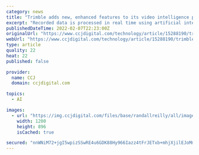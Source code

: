 ```yaml
---
category: news
title: "Trimble adds new, enhanced features to its video intelligence platform"
excerpt: "Recorded data is processed in real time using artificial intelligence to provide immediate feedback and trigger event recordings. The DVR is 40% more efficient than the rate of the previous DVR with the new enhancements, the company said. The system also ..."
publishedDateTime: 2022-02-07T22:23:00Z
originalUrl: "https://www.ccjdigital.com/technology/article/15288190/trimble-adds-new-enhanced-features-to-its-video-intelligence-platform"
webUrl: "https://www.ccjdigital.com/technology/article/15288190/trimble-adds-new-enhanced-features-to-its-video-intelligence-platform"
type: article
quality: 22
heat: 22
published: false

provider:
  name: CCJ
  domain: ccjdigital.com

topics:
  - AI

images:
  - url: "https://img.ccjdigital.com/files/base/randallreilly/all/image/2022/02/ccj.camera.6200179f54753.png?auto=format%2Ccompress&fit=max&q=70&w=1200"
    width: 1200
    height: 896
    isCached: true

secured: "nnWNiM72+jgI5wpizSSwRE4u6GDK88Hy966Iazz4tFrJETxb+mhjXjilEJoMmQAn3yB2O8ZbVt5+Hg2VdmOOHHNBnFJdYr/Zxl8JVl56R6FZuUhuS6a8alUw2gdV27jUwquaU/JByFjHhMf13qwd4erO9Og3EqPWMVmyyui3UklgxZEf1Qi/0HFPhxKs0mH/meFpXnCMILKz4x4JnKsd0JXln3AkwJQy3PgZuj9HeV4nNFP6/Hvr0I87SZ+dE8D/kdwIFIg/cLbZoxyMw5JGG/CEiTvq+FZDdfXAkcH7z2Iuu1QykhmNAyRzO81DLQNYCDj3WmHyJe9rpFhi7+kDHsH+kV/PBgn5bamYNFbXXMQ=;aNseGJnTv0SlZIbntfN3mw=="
---
```


